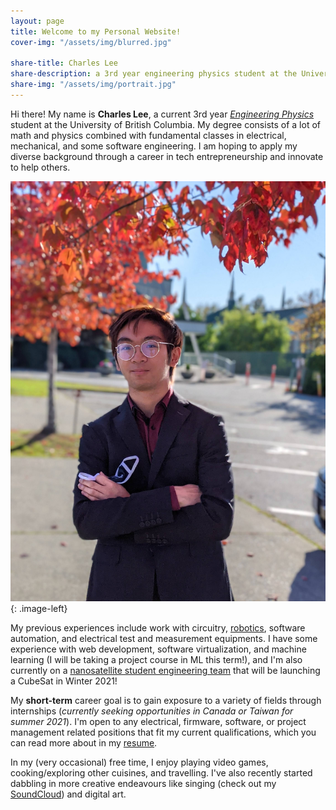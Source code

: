 ```yaml
---
layout: page
title: Welcome to my Personal Website!
cover-img: "/assets/img/blurred.jpg"

share-title: Charles Lee
share-description: a 3rd year engineering physics student at the University of British Columbia
share-img: "/assets/img/portrait.jpg"
---
```


<style type="text/css">
    .image-left {
      display: block;
      margin-left: auto;
      margin-right: auto;
      float: right;
    }
</style>


Hi there! My name is **Charles Lee**, a current 3rd year [*Engineering Physics*](https://www.engphys.ubc.ca/) student at the University of British Columbia. My degree consists of a lot of math and physics combined with fundamental classes in electrical, mechanical, and some software engineering. I am hoping to apply my diverse background through a career in tech entrepreneurship and innovate to help others.

![](assets/img/profesh_photo.jpg){: .image-left}

My previous experiences include work with circuitry, [robotics](_posts/2020-12-28-robot_summer.md), software automation, and electrical test and measurement equipments. I have some experience with web development, software virtualization, and machine learning (I will be taking a project course in ML this term!), and I'm also currently on a [nanosatellite student engineering team](https://www.ubcorbit.com/) that will be launching a CubeSat in Winter 2021!

My **short-term** career goal is to gain exposure to a variety of fields through internships (*currently seeking opportunities in Canada or Taiwan for summer 2021*). I'm open to any electrical, firmware, software, or project management related positions that fit my current qualifications, which you can read more about in my [resume](https://drive.google.com/file/d/1ac6JAA6wqIa_JsWMXTWUN4yAuLPRaOEF/view?usp=sharing).

In my (very occasional) free time, I enjoy playing video games, cooking/exploring other cuisines, and travelling. I've also recently started dabbling in more creative endeavours like singing (check out my [SoundCloud](https://soundcloud.com/charles-lee-178054525/10000-hours-enph-253-edition)) and digital art.